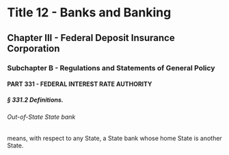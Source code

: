 
# Title 12 - Banks and Banking
## Chapter III - Federal Deposit Insurance Corporation
### Subchapter B - Regulations and Statements of General Policy
#### PART 331 - FEDERAL INTEREST RATE AUTHORITY
##### § 331.2 Definitions.
###### Out-of-State State bank

means, with respect to any State, a State bank whose home State is another State.

